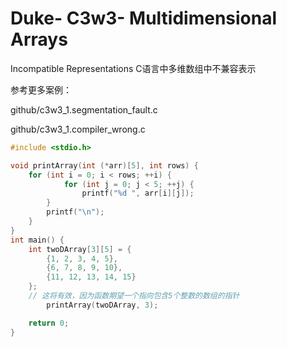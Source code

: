 # Duke- C3w3- Multidimensional Arrays

Incompatible Representations
C语言中多维数组中不兼容表示

参考更多案例：

github/c3w3_1.segmentation_fault.c

github/c3w3_1.compiler_wrong.c

```c
#include <stdio.h>

void printArray(int (*arr)[5], int rows) {
	for (int i = 0; i < rows; ++i) {
			for (int j = 0; j < 5; ++j) {
				printf("%d ", arr[i][j]);
		}
		printf("\n");
	}
}
int main() {
	int twoDArray[3][5] = {
		{1, 2, 3, 4, 5},
		{6, 7, 8, 9, 10},
		{11, 12, 13, 14, 15}
	};
	// 这将有效，因为函数期望一个指向包含5个整数的数组的指针
		printArray(twoDArray, 3);

	return 0;
}
